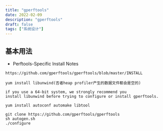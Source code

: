 ```yaml
---
title: "gperftools"
date: 2022-02-09
description: "gperftools"
draft: false
tags: ["系统设计"]
---
```












## 基本用法

- Perftools-Specific Install Notes

~~~shell
https://github.com/gperftools/gperftools/blob/master/INSTALL

yum install libunwind(否者heap profiler产生的数据文件都会是空的)

if you use a 64-bit system, we strongly recommend you
install libunwind before trying to configure or install gperftools.

yum install autoconf automake libtool

git clone https://github.com/gperftools/gperftools
sh autogen.sh
./configure 


~~~













